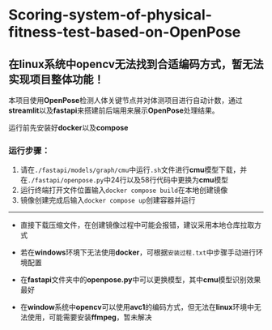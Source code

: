 # Scoring-system-of-physical-fitness-test-based-on-OpenPose
## **在linux系统中opencv无法找到合适编码方式，暂无法实现项目整体功能！**

本项目使用**OpenPose**检测人体关键节点并对体测项目进行自动计数，通过**streamlit**以及**fastapi**来搭建前后端用来展示**OpenPose**处理结果。 

运行前先安装好**docker**以及**compose**

### 运行步骤：

1. 请在`./fastapi/models/graph/cmu`中运行`.sh`文件进行**cmu**模型下载，并在`./fastapi/openpose.py`中24行以及58行代码中更换为**cmu**模型
2. 运行终端打开文件位置输入`docker compose build`在本地创建镜像  
3. 镜像创建完成后输入`docker compose up`创建容器并运行  

***
- 直接下载压缩文件，在创建镜像过程中可能会报错，建议采用本地仓库拉取方式  

- 若在**windows**环境下无法使用**docker**，可根据`安装过程.txt`中步骤手动进行环境配置  

- 在**fastapi**文件夹中的**openpose.py**中可以更换模型，其中**cmu**模型识别效果最好

- 在**window**系统中**opencv**可以使用**avc1**的编码方式，但无法在**linux**环境中无法使用，可能需要安装**ffmpeg**，暂未解决

  
